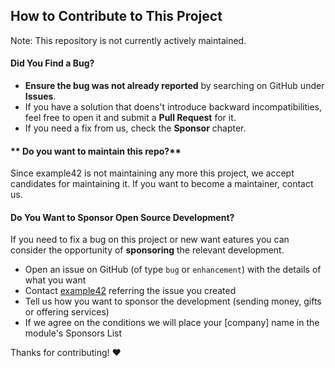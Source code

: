 ## How to Contribute to This Project

Note: This repository is not currently actively maintained.

#### **Did You Find a Bug?**

  * **Ensure the bug was not already reported** by searching on GitHub under **Issues**.
  * If you have a solution that doens't introduce backward incompatibilities, feel free to open it and submit a **Pull Request** for it.
  * If you need a fix from us, check the **Sponsor** chapter.

#### ** Do you want to maintain this repo?**

Since example42 is not maintaining any more this project, we accept candidates for maintaining it. If you want to become a maintainer, contact us.

#### **Do You Want to Sponsor Open Source Development?**

If you need to fix a bug on this project or new want eatures you can consider the opportunity of **sponsoring** the relevant development.
 
  * Open an issue on GitHub (of type `bug` or `enhancement`) with the details of what you want 
  * Contact [example42](http://www.example42.com/#contact) referring the issue you created
  * Tell us how you want to sponsor the development (sending money, gifts or offering services)
  * If we agree on the conditions we will place your [company] name in the module's Sponsors List

Thanks for contributing! :heart:
